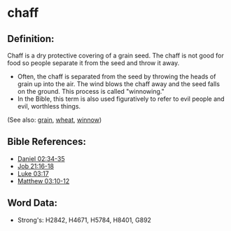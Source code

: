# chaff #

## Definition: ##

Chaff is a dry protective covering of a grain seed. The chaff is not good for food so people separate it from the seed and throw it away.

* Often, the chaff is separated from the seed by throwing the heads of grain up into the air. The wind blows the chaff away and the seed falls on the ground. This process is called "winnowing."
* In the Bible, this term is also used figuratively to refer to evil people and evil, worthless things.

(See also: [grain](../other/grain.md), [wheat](../other/wheat.md), [winnow](../other/winnow.md))

## Bible References: ##

* [Daniel 02:34-35](rc://en/tn/help/dan/02/34)
* [Job 21:16-18](rc://en/tn/help/job/21/16)
* [Luke 03:17](rc://en/tn/help/luk/03/17)
* [Matthew 03:10-12](rc://en/tn/help/mat/03/10)

## Word Data: ##

* Strong's: H2842, H4671, H5784, H8401, G892
